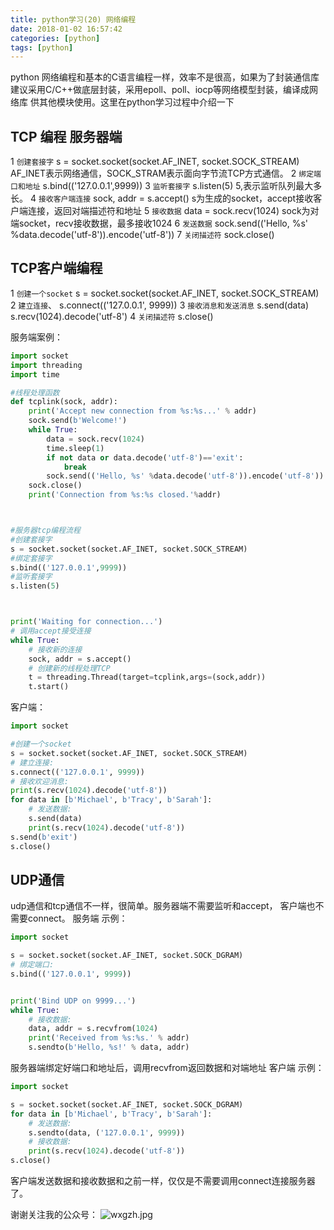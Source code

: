 ```yaml
---
title: python学习(20) 网络编程
date: 2018-01-02 16:57:42
categories: [python]
tags: [python]
---
```

python 网络编程和基本的C语言编程一样，效率不是很高，如果为了封装通信库
建议采用C/C++做底层封装，采用epoll、poll、iocp等网络模型封装，编译成网络库
供其他模块使用。这里在python学习过程中介绍一下
## TCP 编程 服务器端
1 `创建套接字`
s = socket.socket(socket.AF_INET, socket.SOCK_STREAM)
AF_INET表示网络通信，SOCK_STRAM表示面向字节流TCP方式通信。
2 `绑定端口和地址`
s.bind(('127.0.0.1',9999))
3 `监听套接字`
s.listen(5)
5,表示监听队列最大多长。
4 `接收客户端连接`
sock, addr = s.accept()
s为生成的socket，accept接收客户端连接，返回对端描述符和地址
5 `接收数据`
data = sock.recv(1024)
sock为对端socket，recv接收数据，最多接收1024
6 `发送数据`
sock.send(('Hello, %s' %data.decode('utf-8')).encode('utf-8'))
7 `关闭描述符`
sock.close()
<!--more-->
## TCP客户端编程
1 `创建一个socket`
s = socket.socket(socket.AF_INET, socket.SOCK_STREAM)
2 `建立连接`、
s.connect(('127.0.0.1', 9999))
3 `接收消息和发送消息`
s.send(data)
s.recv(1024).decode('utf-8')
4 `关闭描述符`
s.close()

服务端案例：
``` python
import socket
import threading
import time

#线程处理函数
def tcplink(sock, addr):
	print('Accept new connection from %s:%s...' % addr)
	sock.send(b'Welcome!')
	while True:
		data = sock.recv(1024)
		time.sleep(1)
		if not data or data.decode('utf-8')=='exit':
			break
		sock.send(('Hello, %s' %data.decode('utf-8')).encode('utf-8'))
	sock.close()
	print('Connection from %s:%s closed.'%addr)



#服务器tcp编程流程
#创建套接字
s = socket.socket(socket.AF_INET, socket.SOCK_STREAM)
#绑定套接字
s.bind(('127.0.0.1',9999))
#监听套接字
s.listen(5)



print('Waiting for connection...')
# 调用accept接受连接
while True:
	# 接收新的连接
	sock, addr = s.accept()
	# 创建新的线程处理TCP
	t = threading.Thread(target=tcplink,args=(sock,addr))
	t.start()
```
客户端：
``` python
import socket

#创建一个socket
s = socket.socket(socket.AF_INET, socket.SOCK_STREAM)
# 建立连接:
s.connect(('127.0.0.1', 9999))
# 接收欢迎消息:
print(s.recv(1024).decode('utf-8'))
for data in [b'Michael', b'Tracy', b'Sarah']:
    # 发送数据:
    s.send(data)
    print(s.recv(1024).decode('utf-8'))
s.send(b'exit')
s.close()
```
## UDP通信
udp通信和tcp通信不一样，很简单。服务器端不需要监听和accept，
客户端也不需要connect。
服务端 示例：

``` python
import socket

s = socket.socket(socket.AF_INET, socket.SOCK_DGRAM)
# 绑定端口:
s.bind(('127.0.0.1', 9999))


print('Bind UDP on 9999...')
while True:
    # 接收数据:
    data, addr = s.recvfrom(1024)
    print('Received from %s:%s.' % addr)
    s.sendto(b'Hello, %s!' % data, addr)
```
服务器端绑定好端口和地址后，调用recvfrom返回数据和对端地址
客户端 示例：
``` python
import socket

s = socket.socket(socket.AF_INET, socket.SOCK_DGRAM)
for data in [b'Michael', b'Tracy', b'Sarah']:
    # 发送数据:
    s.sendto(data, ('127.0.0.1', 9999))
    # 接收数据:
    print(s.recv(1024).decode('utf-8'))
s.close()
```
客户端发送数据和接收数据和之前一样，仅仅是不需要调用connect连接服务器了。

谢谢关注我的公众号：
![wxgzh.jpg](wxgzh.jpg)